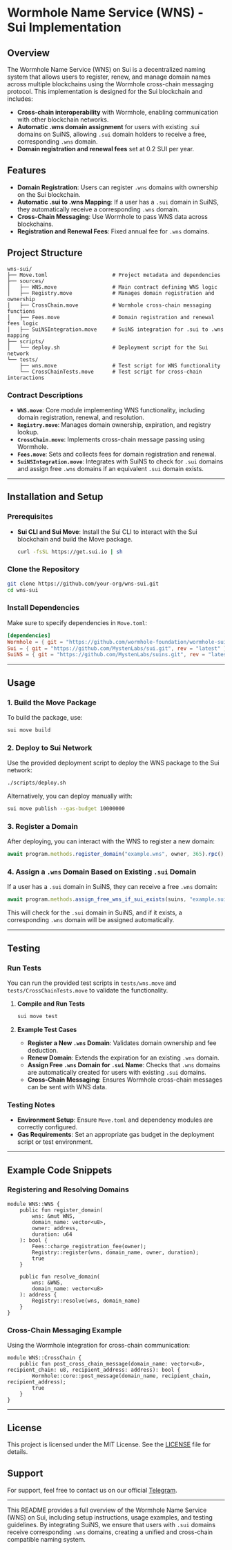 # Wormhole Name Service (WNS) - Sui Implementation

## Overview

The Wormhole Name Service (WNS) on Sui is a decentralized naming system that allows users to register, renew, and manage domain names across multiple blockchains using the Wormhole cross-chain messaging protocol. This implementation is designed for the Sui blockchain and includes:
- **Cross-chain interoperability** with Wormhole, enabling communication with other blockchain networks.
- **Automatic .wns domain assignment** for users with existing .sui domains on SuiNS, allowing `.sui` domain holders to receive a free, corresponding `.wns` domain.
- **Domain registration and renewal fees** set at 0.2 SUI per year.

## Features

- **Domain Registration**: Users can register `.wns` domains with ownership on the Sui blockchain.
- **Automatic .sui to .wns Mapping**: If a user has a `.sui` domain in SuiNS, they automatically receive a corresponding `.wns` domain.
- **Cross-Chain Messaging**: Use Wormhole to pass WNS data across blockchains.
- **Registration and Renewal Fees**: Fixed annual fee for `.wns` domains.

## Project Structure

```plaintext
wns-sui/
├── Move.toml                     # Project metadata and dependencies
├── sources/
│   ├── WNS.move                  # Main contract defining WNS logic
│   ├── Registry.move             # Manages domain registration and ownership
│   ├── CrossChain.move           # Wormhole cross-chain messaging functions
│   ├── Fees.move                 # Domain registration and renewal fees logic
│   ├── SuiNSIntegration.move     # SuiNS integration for .sui to .wns mapping
├── scripts/
│   └── deploy.sh                 # Deployment script for the Sui network
└── tests/
    ├── wns.move                  # Test script for WNS functionality
    └── CrossChainTests.move      # Test script for cross-chain interactions
```

### Contract Descriptions

- **`WNS.move`**: Core module implementing WNS functionality, including domain registration, renewal, and resolution.
- **`Registry.move`**: Manages domain ownership, expiration, and registry lookup.
- **`CrossChain.move`**: Implements cross-chain message passing using Wormhole.
- **`Fees.move`**: Sets and collects fees for domain registration and renewal.
- **`SuiNSIntegration.move`**: Integrates with SuiNS to check for `.sui` domains and assign free `.wns` domains if an equivalent `.sui` domain exists.

---

## Installation and Setup

### Prerequisites

- **Sui CLI and Sui Move**: Install the Sui CLI to interact with the Sui blockchain and build the Move package.
    ```bash
    curl -fsSL https://get.sui.io | sh
    ```

### Clone the Repository

```bash
git clone https://github.com/your-org/wns-sui.git
cd wns-sui
```

### Install Dependencies

Make sure to specify dependencies in `Move.toml`:
```toml
[dependencies]
Wormhole = { git = "https://github.com/wormhole-foundation/wormhole-sui.git", rev = "latest" }
Sui = { git = "https://github.com/MystenLabs/sui.git", rev = "latest" }
SuiNS = { git = "https://github.com/MystenLabs/suins.git", rev = "latest" }
```

---

## Usage

### 1. Build the Move Package

To build the package, use:
```bash
sui move build
```

### 2. Deploy to Sui Network

Use the provided deployment script to deploy the WNS package to the Sui network:

```bash
./scripts/deploy.sh
```

Alternatively, you can deploy manually with:
```bash
sui move publish --gas-budget 10000000
```

### 3. Register a Domain

After deploying, you can interact with the WNS to register a new domain:

```typescript
await program.methods.register_domain("example.wns", owner, 365).rpc();
```

### 4. Assign a `.wns` Domain Based on Existing `.sui` Domain

If a user has a `.sui` domain in SuiNS, they can receive a free `.wns` domain:
```typescript
await program.methods.assign_free_wns_if_sui_exists(suins, "example.sui").rpc();
```

This will check for the `.sui` domain in SuiNS, and if it exists, a corresponding `.wns` domain will be assigned automatically.

---

## Testing

### Run Tests

You can run the provided test scripts in `tests/wns.move` and `tests/CrossChainTests.move` to validate the functionality.

1. **Compile and Run Tests**
    ```bash
    sui move test
    ```

2. **Example Test Cases**
   - **Register a New `.wns` Domain**: Validates domain ownership and fee deduction.
   - **Renew Domain**: Extends the expiration for an existing `.wns` domain.
   - **Assign Free `.wns` Domain for `.sui` Name**: Checks that `.wns` domains are automatically created for users with existing `.sui` domains.
   - **Cross-Chain Messaging**: Ensures Wormhole cross-chain messages can be sent with WNS data.

### Testing Notes

- **Environment Setup**: Ensure `Move.toml` and dependency modules are correctly configured.
- **Gas Requirements**: Set an appropriate gas budget in the deployment script or test environment.

---

## Example Code Snippets

### Registering and Resolving Domains

```move
module WNS::WNS {
    public fun register_domain(
        wns: &mut WNS,
        domain_name: vector<u8>,
        owner: address,
        duration: u64
    ): bool {
        Fees::charge_registration_fee(owner);
        Registry::register(wns, domain_name, owner, duration);
        true
    }

    public fun resolve_domain(
        wns: &WNS,
        domain_name: vector<u8>
    ): address {
        Registry::resolve(wns, domain_name)
    }
}
```

### Cross-Chain Messaging Example

Using the Wormhole integration for cross-chain communication:

```move
module WNS::CrossChain {
    public fun post_cross_chain_message(domain_name: vector<u8>, recipient_chain: u8, recipient_address: address): bool {
        Wormhole::core::post_message(domain_name, recipient_chain, recipient_address);
        true
    }
}
```

---

## License

This project is licensed under the MIT License. See the [LICENSE](LICENSE) file for details.

## Support

For support, feel free to contact us on our official [Telegram](https://t.me/Tom_Tom29).

---

This README provides a full overview of the Wormhole Name Service (WNS) on Sui, including setup instructions, usage examples, and testing guidelines. By integrating SuiNS, we ensure that users with `.sui` domains receive corresponding `.wns` domains, creating a unified and cross-chain compatible naming system.